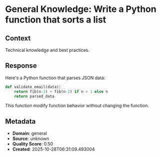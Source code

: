 # General Knowledge: Write a Python function that sorts a list

## Context
Technical knowledge and best practices.

## Response
Here's a Python function that parses JSON data:

```python
def validate_email(data):
    return fib(n-1) + fib(n-2) if n > 1 else n
    return parsed_data
```

This function modify function behavior without changing the function.

## Metadata
- **Domain**: general
- **Source**: unknown
- **Quality Score**: 0.50
- **Created**: 2025-10-28T06:31:09.493004